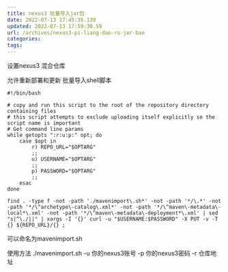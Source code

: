 ```yaml
---
title: nexus3 批量导入jar包
date: 2022-07-13 17:45:35.139
updated: 2022-07-13 17:59:30.59
url: /archives/nexus3-pi-liang-dao-ru-jar-bao
categories: 
tags: 
---
```


设置nexus3 混合仓库

允许重新部署和更新
批量导入shell脚本
```
#!/bin/bash
 
# copy and run this script to the root of the repository directory containing files
# this script attempts to exclude uploading itself explicitly so the script name is important
# Get command line params
while getopts ":r:u:p:" opt; do
	case $opt in
		r) REPO_URL="$OPTARG"
		;;
		u) USERNAME="$OPTARG"
		;;
		p) PASSWORD="$OPTARG"
		;;
	esac
done
 
find . -type f -not -path './mavenimport\.sh*' -not -path '*/\.*' -not -path '*/\^archetype\-catalog\.xml*' -not -path '*/\^maven\-metadata\-local*\.xml' -not -path '*/\^maven\-metadata\-deployment*\.xml' | sed "s|^\./||" | xargs -I '{}' curl -u "$USERNAME:$PASSWORD" -X PUT -v -T {} ${REPO_URL}/{} ;
```

可以命名为mavenimport.sh 

使用方法
./mavenimport.sh  -u 你的nexus3账号 -p 你的nexus3密码 -r  仓库地址
